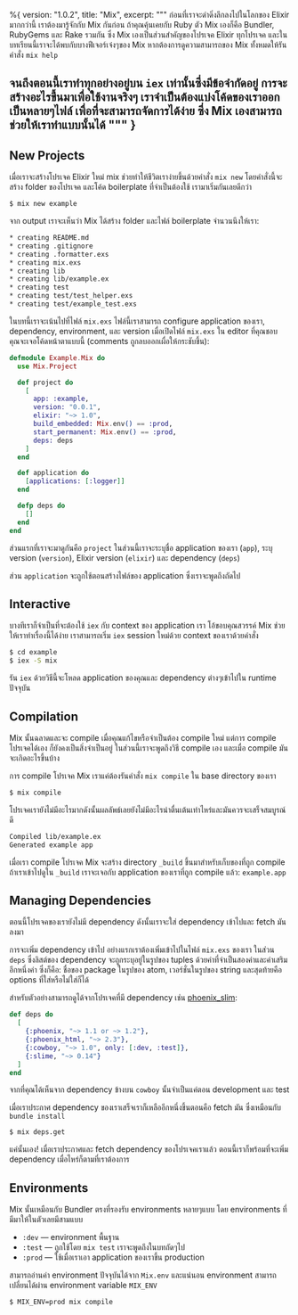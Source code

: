 %{
  version: "1.0.2",
  title: "Mix",
  excerpt: """
  ก่อนที่เราจะดำดิ่งลึกลงไปในโลกของ Elixir มากกว่านี้ เราต้องมารู้จักกับ Mix กันก่อน ถ้าคุณคุ้นเคยกับ Ruby ตัว Mix เองก็คือ Bundler, RubyGems และ Rake รวมกัน ซึ่ง Mix เองเป็นส่วนสำคัญของโปรเจค Elixir ทุกโปรเจค และในบทเรียนนี้เราจะได้พบกับบางฟีเจอร์เจ๋งๆของ Mix หากต้องการดูความสามารถของ Mix ทั้งหมดให้รันคำสั่ง `mix help`

  จนถึงตอนนี้เราทำทุกอย่างอยู่บน `iex` เท่านั้นซึ่งมีข้อจำกัดอยู่ การจะสร้างอะไรขึ้นมาเพื่อใช้งานจริงๆ เราจำเป็นต้องแบ่งโค้ดของเราออกเป็นหลายๆไฟล์ เพื่อที่จะสามารถจัดการได้ง่าย ซึ่ง Mix เองสามารถช่วยให้เราทำแบบนั้นได้
  """
}
---

## New Projects

เมื่อเราจะสร้างโปรเจค Elixir ใหม่ mix ช่วยทำให้ชีวิตเราง่ายขึ้นด้วยคำสั่ง `mix new` โดยคำสั่งนี้จะสร้าง folder ของโปรเจค และโค้ด boilerplate ที่จำเป็นต้องใช้ เรามาเริ่มกันเลยดีกว่า

```bash
$ mix new example
```

จาก output เราจะเห็นว่า Mix ได้สร้าง folder และไฟล์ boilerplate จำนวนนึงให้เรา:

```bash
* creating README.md
* creating .gitignore
* creating .formatter.exs
* creating mix.exs
* creating lib
* creating lib/example.ex
* creating test
* creating test/test_helper.exs
* creating test/example_test.exs
```

ในบทนี้เราจะเน้นไปที่ไฟล์ `mix.exs` ไฟล์นี้เราสามารถ configure application ของเรา, dependency, environment, และ version เมื่อเปิดไฟล์ `mix.exs` ใน editor ที่คุณชอบ คุณจะเจอโค้ดหน้าตาแบบนี้ (comments ถูกลบออกเผื่อให้กระชับขึ้น):

```elixir
defmodule Example.Mix do
  use Mix.Project

  def project do
    [
      app: :example,
      version: "0.0.1",
      elixir: "~> 1.0",
      build_embedded: Mix.env() == :prod,
      start_permanent: Mix.env() == :prod,
      deps: deps
    ]
  end

  def application do
    [applications: [:logger]]
  end

  defp deps do
    []
  end
end
```

ส่วนแรกที่เราจะมาดูกันคือ `project` ในส่วนนี้เราจะระบุชื่อ application ของเรา (`app`), ระบุ version (`version`), Elixir version (`elixir`) และ dependency (`deps`)

ส่วน `application` จะถูกใช้ตอนสร้างไฟล์ของ application ซึ่งเราจะพูดถึงถัดไป

## Interactive

บางทีเราก็จำเป็นที่จะต้องใช้ `iex` กับ context ของ application เรา โอ้ขอบคุณสวรรค์ Mix ช่วยให้เราทำเรื่องนี้ได้ง่าย เราสามารถเริ่ม `iex` session ใหม่ด้วย context ของเราด้วยคำสั่ง

```bash
$ cd example
$ iex -S mix
```

รัน `iex` ด้วยวิธีนี้จะโหลด application ของคุณและ dependency ต่างๆเข้าไปใน runtime ปัจจุบัน

## Compilation

Mix นั้นฉลาดและจะ compile เมื่อคุณแก้ไขหรือจำเป็นต้อง compile ใหม่ แต่การ compile โปรเจคได้เอง ก็ยังคงเป็นสิ่งจำเป็นอยู่ ในส่วนนี้เราจะพูดถึงวิธี compile เอง และเมื่อ compile มันจะเกิดอะไรขึ้นบ้าง

การ compile โปรเจค Mix เราแค่ต้องรันคำสั่ง `mix compile` ใน base directory ของเรา

```bash
$ mix compile
```

โปรเจคเรายังไม่มีอะไรมากดังนั้นผลลัพธ์เลยยังไม่มีอะไรน่าตื่นเต้นเท่าไหร่และมันควรจะเสร็จสมบูรณ์ดี

```bash
Compiled lib/example.ex
Generated example app
```

เมื่อเรา compile โปรเจค Mix จะสร้าง directory `_build` ขึ้นมาสำหรับเก็บของที่ถูก compile ถ้าเราเข้าไปดูใน `_build` เราจะเจอกับ application ของเราที่ถูก compile แล้ว: `example.app`

## Managing Dependencies

ตอนนี้โปรเจคของเรายังไม่มี dependency ดังนั้นเราจะใส่ dependency เข้าไปและ fetch มันลงมา

การจะเพิ่ม dependency เข้าไป อย่างแรกเราต้องเพิ่มเข้าไปในไฟล์ `mix.exs` ของเรา ในส่วน `deps` ซึ่งลิสต์ของ dependency จะถูกระบุอยู่ในรูปของ tuples ด้วยค่าที่จำเป็นสองค่าและค่าเสริมอีกหนึ่งค่า ซึ่งก็คือ: ชื่อของ package ในรูปของ atom, เวอร์ชั่นในรูปของ string และสุดท้ายคือ options ที่ใส่หรือไม่ใส่ก็ได้

สำหรับตัวอย่างสามารถดูได้จากโปรเจคที่มี dependency เช่น [phoenix_slim](https://github.com/doomspork/phoenix_slim):

```elixir
def deps do
  [
    {:phoenix, "~> 1.1 or ~> 1.2"},
    {:phoenix_html, "~> 2.3"},
    {:cowboy, "~> 1.0", only: [:dev, :test]},
    {:slime, "~> 0.14"}
  ]
end
```

จากที่คุณได้เห็นจาก dependency ข้างบน `cowboy` นั้นจำเป็นแค่ตอน development และ test

เมื่อเราประกาศ dependency ของเราเสร็จเราก็เหลืออีกหนึ่งขึ้นตอนคือ fetch มัน ซึ่งเหมือนกับ `bundle install`

```bash
$ mix deps.get
```

แค่นั้นเอง! เมื่อเราประกาศและ fetch dependency ของโปรเจคเราแล้ว ตอนนี้เราก็พร้อมที่จะเพิ่ม dependency เมื่อไหร่ก็ตามที่เราต้องการ

## Environments

Mix นั้นเหมือนกับ Bundler ตรงที่รองรับ environments หลายๆแบบ โดย environments ที่มีมาให้ในตัวเลยมีสามแบบ

+ `:dev` — environment พื้นฐาน
+ `:test` — ถูกใช้โดย `mix test` เราจะพูดถึงในบทถัดๆไป
+ `:prod` — ใช้เมื่อเราเอา application ของเราขึ้น production

สามารถอ่านค่า environment ปัจจุบันได้จาก `Mix.env` และแน่นอน environment สามารถเปลี่ยนได้ผ่าน environment variable `MIX_ENV`

```bash
$ MIX_ENV=prod mix compile
```
